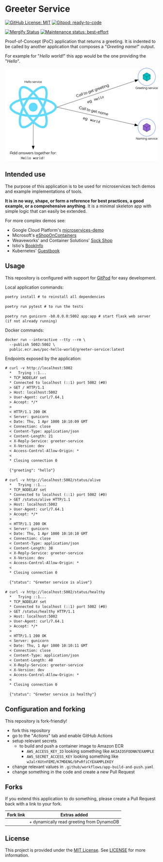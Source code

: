 # Greeter Service

[![GitHub License: MIT](https://img.shields.io/badge/License-MIT-blue?style=flat-square)](https://opensource.org/licenses/MIT)
[![Gitpod: ready-to-code](https://img.shields.io/badge/Gitpod-ready--to--code-blue?logo=gitpod&style=flat-square)](https://gitpod.io/from-referrer/)

[![Mergify Status](https://img.shields.io/endpoint.svg?url=https://gh.mergify.io/badges/poc-hello-world/greeter-service&style=flat-square)](https://mergify.io)
[![Maintenance status: best-effort](https://img.shields.io/badge/Maintained%3F-best--effort-yellow?style=flat-square)](https://github.com/vlaaaaaaad)

Proof-of-Concept (PoC) application that returns a greeting. It is indented to be called by another application that composes a "_Greeting name!_" output.

For example for "_Hello world!_" this app would be the one providing the "_Hello_".

![Architecture diagram](./assets/poc-hello-world.png)

## Intended use

The purpose of this application is to be used for microservices tech demos and example implementations of tools.

**It is in no way, shape, or form a reference for best practices, a good example, or a comprehensive anything**. It is a minimal skeleton app with simple logic that can easily be extended.

For more complex demos see:

- Google Cloud Platform's [microservices-demo](https://github.com/GoogleCloudPlatform/microservices-demo)
- Microsoft's [eShopOnContainers](https://github.com/dotnet-architecture/eShopOnContainers)
- Weaveworks' and Container Solutions' [Sock Shop](https://github.com/microservices-demo/microservices-demo)
- Istio's [BookInfo](https://istio.io/docs/examples/bookinfo/)
- Kubernetes' [Guestbook](https://kubernetes.io/docs/tutorials/stateless-application/guestbook/)

## Usage

This repository is configured with support for [GitPod](https://gitpod.io) for easy development.

Local application commands:

```console
poetry install # to reinstall all dependencies

poetry run pytest # to run the tests

poetry run gunicorn -b0.0.0.0:5002 app:app # start flask web server (if not already running)
```

Docker commands:

```console
docker run --interactive --tty --rm \
  --publish 5002:5002 \
  public.ecr.aws/poc-hello-world/greeter-service:latest
```

Endpoints exposed by the application:

```console
# curl -v http://localhost:5002
  *   Trying ::1...
  * TCP_NODELAY set
  * Connected to localhost (::1) port 5002 (#0)
  > GET / HTTP/1.1
  > Host: localhost:5002
  > User-Agent: curl/7.64.1
  > Accept: */*
  >
  < HTTP/1.1 200 OK
  < Server: gunicorn
  < Date: Thu, 1 Apr 1000 10:10:09 GMT
  < Connection: close
  < Content-Type: application/json
  < Content-Length: 21
  < X-Reply-Service: greeter-service
  < X-Version: dev
  < Access-Control-Allow-Origin: *
  <
  * Closing connection 0

  {"greeting": "hello"}

# curl -v http://localhost:5002/status/alive
  *   Trying ::1...
  * TCP_NODELAY set
  * Connected to localhost (::1) port 5002 (#0)
  > GET /status/alive HTTP/1.1
  > Host: localhost:5002
  > User-Agent: curl/7.64.1
  > Accept: */*
  >
  < HTTP/1.1 200 OK
  < Server: gunicorn
  < Date: Thu, 1 Apr 1000 10:10:10 GMT
  < Connection: close
  < Content-Type: application/json
  < Content-Length: 38
  < X-Reply-Service: greeter-service
  < X-Version: dev
  < Access-Control-Allow-Origin: *
  <
  * Closing connection 0

  {"status": "Greeter service is alive"}

# curl -v http://localhost:5002/status/healthy
  *   Trying ::1...
  * TCP_NODELAY set
  * Connected to localhost (::1) port 5002 (#0)
  > GET /status/healthy HTTP/1.1
  > Host: localhost:5002
  > User-Agent: curl/7.64.1
  > Accept: */*
  >
  < HTTP/1.1 200 OK
  < Server: gunicorn
  < Date: Thu, 1 Apr 1000 10:10:11 GMT
  < Connection: close
  < Content-Type: application/json
  < Content-Length: 40
  < X-Reply-Service: greeter-service
  < X-Version: dev
  < Access-Control-Allow-Origin: *
  <
  * Closing connection 0

  {"status": "Greeter service is healthy"}
```

## Configuration and forking

This repository is fork-friendly!

- fork this repository
- go to the "_Actions_" tab and enable GitHub Actions
- setup relevant secrets
  - to build and push a container image to Amazon ECR
    - `AWS_ACCESS_KEY_ID` looking something like `AKIAIOSFODNN7EXAMPLE`
    - `AWS_SECRET_ACCESS_KEY` looking something like `wJalrXUtnFEMI/K7MDENG/bPxRfiCYEXAMPLEKEY`
- change relevant values in `.github/workflows/app-build-and-push.yaml`
- change something in the code and create a new Pull Request

## Forks

If you extend this application to do something, please create a Pull Request back with a link to your fork.

| Fork link | Extras added                              |
| --------- | ----------------------------------------- |
|           | + dynamically read greeting from DynamoDB |

## License

This project is provided under the [MIT License](https://opensource.org/licenses/MIT). See [LICENSE](./LICENSE) for more information.
